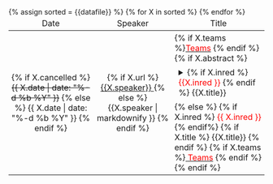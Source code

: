 
<style>
 summary {
  padding: 4px;
  border: none;
  font-size: initial;
}
 td {
  padding: 4px;
  border: none;
  font-size: initial;
}
 details  {
  padding: 4px;
  font-size: 80%;
}
</style>
<table style="table-layout: fixed; width:100%; margin:auto; text-align:center">
<thead>
<tr>
<td style="text-align:center">Date</td>
<td style="text-align:center">Speaker</td>
<td style="text-align:center">Title</td>
</tr>
</thead>
<tbody>
<style>
      tr:nth-of-type(even) {
      background-color:#ebf5f8;
    }

</style>
{% assign sorted = {{datafile}}  %}
{% for X in sorted %}
<tr>
<td> {% if X.cancelled %} <s>{{ X.date | date: "%-d %b %Y" }}</s> {% else %} {{ X.date | date: "%-d %b %Y" }} {% endif %}</td>
  <td>
  {% if X.url %} <a href="{{X.url}}">{{X.speaker}} </a> {% else %} {{X.speaker | markdownify }}   {% endif %}</td>

  <td style="text-align:left"> {% if X.teams %}<a href="{{X.teams}}"><font color="red">Teams</font></a>
   {% endif %}  
  {% if X.abstract %}
  <details>  
  <summary>
  {% if X.inred %} <font color="red"> {{X.inred }} </font>  {% endif %}
   {{X.title}}
  
   </summary>
    <p>
    {{X.abstract | markdownify}}
   </p>
    </details>
 {% else %}
  {% if X.inred %} <font color="red"> {{ X.inred }} </font>   {% endif%}
  {% if X.title %} {{X.title}} {% endif %}
  {% if X.teams %}<a href="{{X.teams}}">
   <font color="red">Teams</font></a> {% endif %}
  {% endif %} </td>
  </tr>
{% endfor %}
</tbody>
</table>
